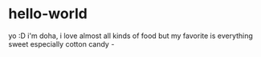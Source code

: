 # hello-world
yo :D
i'm doha, i love almost all kinds of food but my favorite is everything sweet 
especially cotton candy *-*
